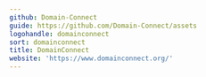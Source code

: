 ```yaml
---
github: Domain-Connect
guide: https://github.com/Domain-Connect/assets
logohandle: domainconnect
sort: domainconnect
title: DomainConnect
website: 'https://www.domainconnect.org/'
---
```

